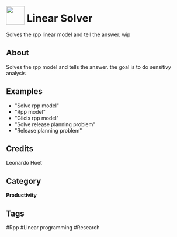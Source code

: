 # <img src="https://raw.githack.com/FortAwesome/Font-Awesome/master/svgs/solid/robot.svg" card_color="#22A7F0" width="50" height="50" style="vertical-align:bottom"/> Linear Solver
Solves the rpp linear model and tell the answer. wip

## About
Solves the rpp model and tells the answer. the goal is to do sensitivy analysis

## Examples
* "Solve rpp model"
* "Rpp model"
* "Giicis rpp model"
* "Solve release planning problem"
* "Release planning problem"

## Credits
Leonardo Hoet

## Category
**Productivity**

## Tags
#Rpp
#Linear programming
#Research

